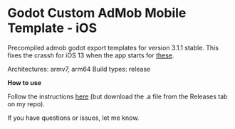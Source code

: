 # Godot Custom AdMob Mobile Template - iOS

Precompiled admob godot export templates for version 3.1.1 stable. This fixes the crassh for iOS 13 when the app starts for [these](https://github.com/GhostWalker562/godot-admob-iOS-precompiled).

Architectures: armv7, arm64
Build types: release

**How to use**

Follow the instructions [here](https://github.com/GhostWalker562/godot-admob-iOS-precompiled) (but download the .a file from the Releases tab on my repo).

If you have questions or issues, let me know.
